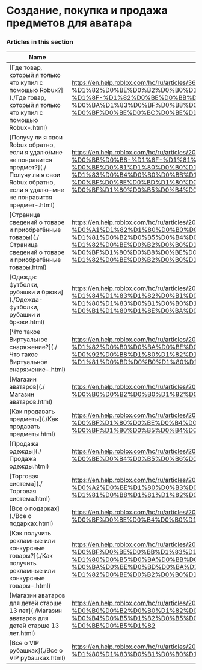 # Создание, покупка и продажа предметов для аватара  
### Articles in this section
Name|URL
-|-
[Где товар, который я только что купил с помощью Robux?](./Где товар, который я только что купил с помощью Robux-.html) |https://en.help.roblox.com/hc/ru/articles/360029542532-%D0%93%D0%B4%D0%B5-%D1%82%D0%BE%D0%B2%D0%B0%D1%80-%D0%BA%D0%BE%D1%82%D0%BE%D1%80%D1%8B%D0%B9-%D1%8F-%D1%82%D0%BE%D0%BB%D1%8C%D0%BA%D0%BE-%D1%87%D1%82%D0%BE-%D0%BA%D1%83%D0%BF%D0%B8%D0%BB-%D1%81-%D0%BF%D0%BE%D0%BC%D0%BE%D1%89%D1%8C%D1%8E-Robux-
[Получу ли я свои Robux обратно, если я удалю/мне не понравится предмет?](./Получу ли я свои Robux обратно, если я удалю-мне не понравится предмет-.html) |https://en.help.roblox.com/hc/ru/articles/203313290-%D0%9F%D0%BE%D0%BB%D1%83%D1%87%D1%83-%D0%BB%D0%B8-%D1%8F-%D1%81%D0%B2%D0%BE%D0%B8-Robux-%D0%BE%D0%B1%D1%80%D0%B0%D1%82%D0%BD%D0%BE-%D0%B5%D1%81%D0%BB%D0%B8-%D1%8F-%D1%83%D0%B4%D0%B0%D0%BB%D1%8E-%D0%BC%D0%BD%D0%B5-%D0%BD%D0%B5-%D0%BF%D0%BE%D0%BD%D1%80%D0%B0%D0%B2%D0%B8%D1%82%D1%81%D1%8F-%D0%BF%D1%80%D0%B5%D0%B4%D0%BC%D0%B5%D1%82-
[Страница сведений о товаре и приобретённые товары](./Страница сведений о товаре и приобретённые товары.html) |https://en.help.roblox.com/hc/ru/articles/206142306-%D0%A1%D1%82%D1%80%D0%B0%D0%BD%D0%B8%D1%86%D0%B0-%D1%81%D0%B2%D0%B5%D0%B4%D0%B5%D0%BD%D0%B8%D0%B9-%D0%BE-%D1%82%D0%BE%D0%B2%D0%B0%D1%80%D0%B5-%D0%B8-%D0%BF%D1%80%D0%B8%D0%BE%D0%B1%D1%80%D0%B5%D1%82%D1%91%D0%BD%D0%BD%D1%8B%D0%B5-%D1%82%D0%BE%D0%B2%D0%B0%D1%80%D1%8B
[Одежда: футболки, рубашки и брюки](./Одежда- футболки, рубашки и брюки.html) |https://en.help.roblox.com/hc/ru/articles/203313170-%D0%9E%D0%B4%D0%B5%D0%B6%D0%B4%D0%B0-%D1%84%D1%83%D1%82%D0%B1%D0%BE%D0%BB%D0%BA%D0%B8-%D1%80%D1%83%D0%B1%D0%B0%D1%88%D0%BA%D0%B8-%D0%B8-%D0%B1%D1%80%D1%8E%D0%BA%D0%B8
[Что такое Виртуальное снаряжение?](./Что такое Виртуальное снаряжение-.html) |https://en.help.roblox.com/hc/ru/articles/203313630-%D0%A7%D1%82%D0%BE-%D1%82%D0%B0%D0%BA%D0%BE%D0%B5-%D0%92%D0%B8%D1%80%D1%82%D1%83%D0%B0%D0%BB%D1%8C%D0%BD%D0%BE%D0%B5-%D1%81%D0%BD%D0%B0%D1%80%D1%8F%D0%B6%D0%B5%D0%BD%D0%B8%D0%B5-
[Магазин аватаров](./Магазин аватаров.html) |https://en.help.roblox.com/hc/ru/articles/203313300-%D0%9C%D0%B0%D0%B3%D0%B0%D0%B7%D0%B8%D0%BD-%D0%B0%D0%B2%D0%B0%D1%82%D0%B0%D1%80%D0%BE%D0%B2
[Как продавать предметы](./Как продавать предметы.html) |https://en.help.roblox.com/hc/ru/articles/203313260-%D0%9A%D0%B0%D0%BA-%D0%BF%D1%80%D0%BE%D0%B4%D0%B0%D0%B2%D0%B0%D1%82%D1%8C-%D0%BF%D1%80%D0%B5%D0%B4%D0%BC%D0%B5%D1%82%D1%8B
[Продажа одежды](./Продажа одежды.html) |https://en.help.roblox.com/hc/ru/articles/203313180-%D0%9F%D1%80%D0%BE%D0%B4%D0%B0%D0%B6%D0%B0-%D0%BE%D0%B4%D0%B5%D0%B6%D0%B4%D1%8B
[Торговая система](./Торговая система.html) |https://en.help.roblox.com/hc/ru/articles/203313310-%D0%A2%D0%BE%D1%80%D0%B3%D0%BE%D0%B2%D0%B0%D1%8F-%D1%81%D0%B8%D1%81%D1%82%D0%B5%D0%BC%D0%B0
[Все о подарках](./Все о подарках.html) |https://en.help.roblox.com/hc/ru/articles/205630374-%D0%92%D1%81%D0%B5-%D0%BE-%D0%BF%D0%BE%D0%B4%D0%B0%D1%80%D0%BA%D0%B0%D1%85
[Как получить рекламные или конкурсные товары?](./Как получить рекламные или конкурсные товары-.html) |https://en.help.roblox.com/hc/ru/articles/203313270-%D0%9A%D0%B0%D0%BA-%D0%BF%D0%BE%D0%BB%D1%83%D1%87%D0%B8%D1%82%D1%8C-%D1%80%D0%B5%D0%BA%D0%BB%D0%B0%D0%BC%D0%BD%D1%8B%D0%B5-%D0%B8%D0%BB%D0%B8-%D0%BA%D0%BE%D0%BD%D0%BA%D1%83%D1%80%D1%81%D0%BD%D1%8B%D0%B5-%D1%82%D0%BE%D0%B2%D0%B0%D1%80%D1%8B-
[Магазин аватаров для детей старше 13 лет](./Магазин аватаров для детей старше 13 лет.html) |https://en.help.roblox.com/hc/ru/articles/203313320-%D0%9C%D0%B0%D0%B3%D0%B0%D0%B7%D0%B8%D0%BD-%D0%B0%D0%B2%D0%B0%D1%82%D0%B0%D1%80%D0%BE%D0%B2-%D0%B4%D0%BB%D1%8F-%D0%B4%D0%B5%D1%82%D0%B5%D0%B9-%D1%81%D1%82%D0%B0%D1%80%D1%88%D0%B5-13-%D0%BB%D0%B5%D1%82
[Все о VIP рубашках](./Все о VIP рубашках.html) |https://en.help.roblox.com/hc/ru/articles/203314080-%D0%92%D1%81%D0%B5-%D0%BE-VIP-%D1%80%D1%83%D0%B1%D0%B0%D1%88%D0%BA%D0%B0%D1%85